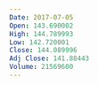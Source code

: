 ```yaml
---
Date: 2017-07-05
Open: 143.690002
High: 144.789993
Low: 142.720001
Close: 144.089996
Adj Close: 141.88443
Volume: 21569600
---
```

